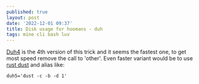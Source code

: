 ```yaml
---
published: true
layout: post
date: '2022-12-01 09:37'
title: Disk usage for hoomans - duh
tags: mine cli bash luv 
---
```

[Duh4](https://raw.githubusercontent.com/brontosaurusrex/bucentaur/master/bin/duh4) is the 4th version of this trick and it seems the fastest one, to get most speed remove the call to 'other'. Even faster variant would be to use [rust dust](https://github.com/bootandy/dust/releases) and alias like:

    duh5='dust -c -b -d 1'
